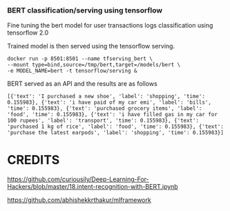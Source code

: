 ### BERT classification/serving using tensorflow 

Fine tuning the bert model for user transactions logs classification using tensorflow 2.0



Trained model is then served using the tensorflow serving. 

```
docker run -p 8501:8501 --name tfserving_bert \
--mount type=bind,source=/tmp/bert,target=/models/bert \
-e MODEL_NAME=bert -t tensorflow/serving &
```

BERT served as an API and the results are as follows

```
[{'text': 'I purchased a new shoe', 'label': 'shopping', 'time': 0.155983}, {'text': 'i have paid of my car emi', 'label': 'bills', 'time': 0.155983}, {'text': 'purchased grocery items', 'label': 'food', 'time': 0.155983}, {'text': 'i have filled gas in my car for 100 rupees', 'label': 'transport', 'time': 0.155983}, {'text': 'purchased 1 kg of rice', 'label': 'food', 'time': 0.155983}, {'text': 'purchase the latest earpods', 'label': 'shopping', 'time': 0.155983}]

```

# CREDITS
https://github.com/curiousily/Deep-Learning-For-Hackers/blob/master/18.intent-recognition-with-BERT.ipynb

https://github.com/abhishekkrthakur/mlframework
